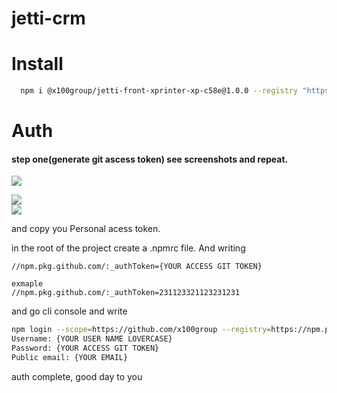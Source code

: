 # jetti-crm

<!-- //npm.pkg.github.com/:_authToken=df775e071cf958a755e65607445c3b433dcaf00c -->	

 <!-- npm login --scope=https://github.com/x100group --registry=https://npm.pkg.github.com -->	
# Install	

```sh	
  npm i @x100group/jetti-front-xprinter-xp-c58e@1.0.0 --registry "https://npm.pkg.github.com"	
```	

# Auth	

#### step one(generate git ascess token) see screenshots and repeat.	
![](https://i.ibb.co/Wk0KLCm/Screenshot-1.png)	


![](https://i.ibb.co/ZTfPQPz/Screenshot-2.png)	
![](https://i.ibb.co/983pkQs/Screenshot-3.png)	



and copy you Personal acess token.	

in the root of the project create a .npmrc file. And writing 	


```text	
//npm.pkg.github.com/:_authToken={YOUR ACCESS GIT TOKEN}	
```	
```text	
exmaple	
//npm.pkg.github.com/:_authToken=231123321123231231	
```	

and go cli console and write 	
```sh	
npm login --scope=https://github.com/x100group --registry=https://npm.pkg.github.com	
Username: {YOUR USER NAME LOVERCASE}	
Password: {YOUR ACCESS GIT TOKEN}	
Public email: {YOUR EMAIL}	
```	
auth complete, good day to you

